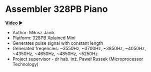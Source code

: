 # Assembler 328PB Piano

**[Video ▶️](https://photos.app.goo.gl/JGp42VsUx6SGG5bt5)**

- Author: Miłosz Janik
- Platform: 328PB Xplained Mini
- Generates pulse signal with constant length
- Generated freqencies: ~3550Hz, ~3700Hz, ~3850Hz, ~4050Hz, ~4350Hz, ~4650Hz, ~4850Hz, ~5250Hz
- Project supervisor - dr hab. inż. Paweł Russek (Microprocessor Technology)
